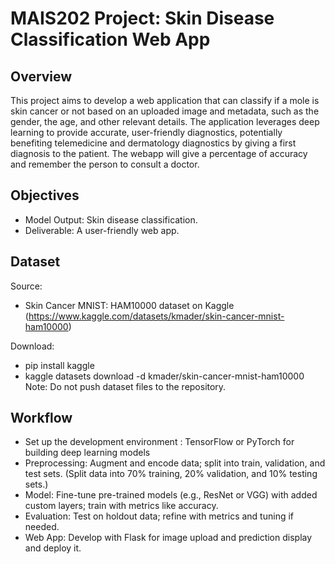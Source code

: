 # MAIS202 Project: Skin Disease Classification Web App

## Overview

This project aims to develop a web application that can classify if a mole is skin cancer or not based on an uploaded image and metadata, such as the gender, the age, and other relevant details. The application leverages deep learning to provide accurate, user-friendly diagnostics, potentially benefiting telemedicine and dermatology diagnostics by giving a first diagnosis to the patient. The webapp will give a percentage of accuracy and remember the person to consult a doctor.

## Objectives

- Model Output: Skin disease classification.
- Deliverable: A user-friendly web app.

## Dataset

Source: 
- Skin Cancer MNIST: HAM10000 dataset on Kaggle (https://www.kaggle.com/datasets/kmader/skin-cancer-mnist-ham10000)

Download:
- pip install kaggle
- kaggle datasets download -d kmader/skin-cancer-mnist-ham10000
Note: Do not push dataset files to the repository.

## Workflow

- Set up the development environment : TensorFlow or PyTorch for building deep learning models
- Preprocessing: Augment and encode data; split into train, validation, and test sets. (Split data into 70% training, 20% validation, and 10% testing sets.)
- Model: Fine-tune pre-trained models (e.g., ResNet or VGG) with added custom layers; train with metrics like accuracy.
- Evaluation: Test on holdout data; refine with metrics and tuning if needed.
- Web App: Develop with Flask for image upload and prediction display and deploy it.

